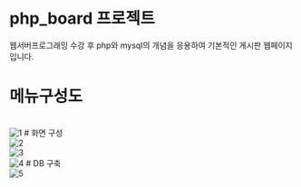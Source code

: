 # php_board 프로젝트
웹서버프로그래밍 수강 후 php와 mysql의 개념을 응용하여 기본적인 게시판 웹페이지입니다.
<br>
# 메뉴구성도
<br>
<img src="https://github.com/2Swon/web_practice/blob/main/php_board/img/1.png" alt="1" style="max-width: 100%;">
# 화면 구성
<br>
<img src="https://github.com/2Swon/web_practice/blob/main/php_board/img/2.png" alt="2" style="max-width: 100%;">
<br>
<img src="https://github.com/2Swon/web_practice/blob/main/php_board/img/3.png" alt="3" style="max-width: 100%;">
<br>
<img src="https://github.com/2Swon/web_practice/blob/main/php_board/img/4.png" alt="4" style="max-width: 100%;">
# DB 구축
<br>
<img src="https://github.com/2Swon/web_practice/blob/main/php_board/img/5.png" alt="5" style="max-width: 100%;">
